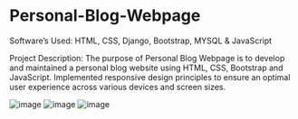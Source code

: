 # Personal-Blog-Webpage
Software’s Used: HTML, CSS, Django, Bootstrap, MYSQL & JavaScript

Project Description:  The purpose of Personal Blog Webpage is to develop and maintained a personal blog website using HTML, CSS, Bootstrap and JavaScript. Implemented responsive design principles to ensure an optimal user experience across various devices and screen sizes. 

![image](https://github.com/user-attachments/assets/2f69aa78-5644-4be4-b035-977941e8117d)
![image](https://github.com/user-attachments/assets/864557d5-fda0-4c89-ad6c-108601b70165)
![image](https://github.com/user-attachments/assets/1d0424a1-b8e9-401a-9758-3cc53310a1a8)


